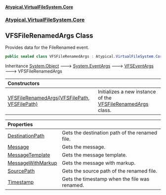 #### [Atypical.VirtualFileSystem.Core](VirtualFileSystem.md 'VirtualFileSystem')
### [Atypical.VirtualFileSystem.Core](VirtualFileSystem.md#Atypical.VirtualFileSystem.Core 'Atypical.VirtualFileSystem.Core')

## VFSFileRenamedArgs Class

Provides data for the FileRenamed event.

```csharp
public sealed class VFSFileRenamedArgs : Atypical.VirtualFileSystem.Core.VFSEventArgs
```

Inheritance [System.Object](https://docs.microsoft.com/en-us/dotnet/api/System.Object 'System.Object') &#129106; [System.EventArgs](https://docs.microsoft.com/en-us/dotnet/api/System.EventArgs 'System.EventArgs') &#129106; [VFSEventArgs](VFSEventArgs.md 'Atypical.VirtualFileSystem.Core.VFSEventArgs') &#129106; VFSFileRenamedArgs

| Constructors | |
| :--- | :--- |
| [VFSFileRenamedArgs(VFSFilePath, VFSFilePath)](VFSFileRenamedArgs.VFSFileRenamedArgs(VFSFilePath,VFSFilePath).md 'Atypical.VirtualFileSystem.Core.VFSFileRenamedArgs.VFSFileRenamedArgs(Atypical.VirtualFileSystem.Core.VFSFilePath, Atypical.VirtualFileSystem.Core.VFSFilePath)') | Initializes a new instance of the [VFSFileRenamedArgs](VFSFileRenamedArgs.md 'Atypical.VirtualFileSystem.Core.VFSFileRenamedArgs') class. |

| Properties | |
| :--- | :--- |
| [DestinationPath](VFSFileRenamedArgs.DestinationPath.md 'Atypical.VirtualFileSystem.Core.VFSFileRenamedArgs.DestinationPath') | Gets the destination path of the renamed file. |
| [Message](VFSFileRenamedArgs.Message.md 'Atypical.VirtualFileSystem.Core.VFSFileRenamedArgs.Message') | Gets the message. |
| [MessageTemplate](VFSFileRenamedArgs.MessageTemplate.md 'Atypical.VirtualFileSystem.Core.VFSFileRenamedArgs.MessageTemplate') | Gets the message template. |
| [MessageWithMarkup](VFSFileRenamedArgs.MessageWithMarkup.md 'Atypical.VirtualFileSystem.Core.VFSFileRenamedArgs.MessageWithMarkup') | Gets the message with markup. |
| [SourcePath](VFSFileRenamedArgs.SourcePath.md 'Atypical.VirtualFileSystem.Core.VFSFileRenamedArgs.SourcePath') | Gets the source path of the renamed file. |
| [Timestamp](VFSFileRenamedArgs.Timestamp.md 'Atypical.VirtualFileSystem.Core.VFSFileRenamedArgs.Timestamp') | Gets the timestamp when the file was renamed. |
